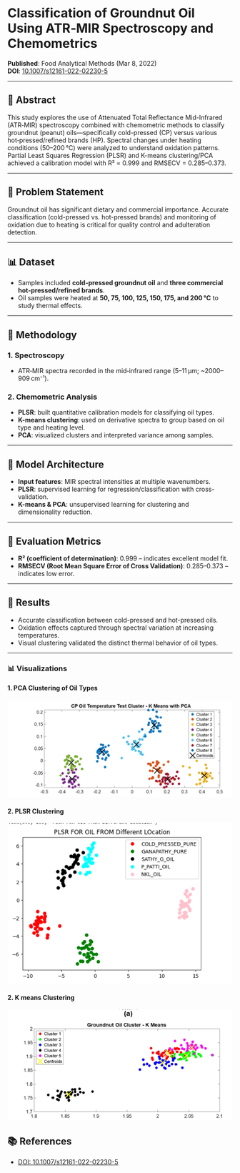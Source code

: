 # Classification of Groundnut Oil Using ATR‑MIR Spectroscopy and Chemometrics

**Published**: Food Analytical Methods (Mar 8, 2022)  
**DOI**: [10.1007/s12161-022-02230-5](https://doi.org/10.1007/s12161-022-02230-5)

---

## 📝 Abstract
This study explores the use of Attenuated Total Reflectance Mid-Infrared (ATR‑MIR) spectroscopy combined with chemometric methods to classify groundnut (peanut) oils—specifically cold-pressed (CP) versus various hot‑pressed/refined brands (HP). Spectral changes under heating conditions (50–200 °C) were analyzed to understand oxidation patterns. Partial Least Squares Regression (PLSR) and K-means clustering/PCA achieved a calibration model with R² = 0.999 and RMSECV = 0.285–0.373.

---

## 🎯 Problem Statement
Groundnut oil has significant dietary and commercial importance. Accurate classification (cold-pressed vs. hot-pressed brands) and monitoring of oxidation due to heating is critical for quality control and adulteration detection.

---

## 📊 Dataset
- Samples included **cold-pressed groundnut oil** and **three commercial hot-pressed/refined brands**.
- Oil samples were heated at **50, 75, 100, 125, 150, 175, and 200 °C** to study thermal effects.

---

## 🔬 Methodology

### 1. **Spectroscopy**  
- ATR‑MIR spectra recorded in the mid‑infrared range (5–11 µm; ~2000–909 cm⁻¹).

### 2. **Chemometric Analysis**  
- **PLSR**: built quantitative calibration models for classifying oil types.  
- **K-means clustering**: used on derivative spectra to group based on oil type and heating level.  
- **PCA**: visualized clusters and interpreted variance among samples.

---

## 🧠 Model Architecture
- **Input features**: MIR spectral intensities at multiple wavenumbers.
- **PLSR**: supervised learning for regression/classification with cross-validation.
- **K-means & PCA**: unsupervised learning for clustering and dimensionality reduction.

---

## 📐 Evaluation Metrics
- **R² (coefficient of determination)**: 0.999 – indicates excellent model fit.
- **RMSECV (Root Mean Square Error of Cross Validation)**: 0.285–0.373 – indicates low error.

---

## 🎯 Results
- Accurate classification between cold-pressed and hot-pressed oils.
- Oxidation effects captured through spectral variation at increasing temperatures.
- Visual clustering validated the distinct thermal behavior of oil types.

---
### 📊 Visualizations

#### 1. PCA Clustering of Oil Types
![PCA Clustering](Kmeans_with_PCA.png)

#### 2. PLSR Clustering
![PLSR Prediction](PLSR_Output.png)

#### 2. K means  Clustering
![K Means  Prediction](Kmeans_output.png)

## 📚 References
- [DOI: 10.1007/s12161-022-02230-5](https://doi.org/10.1007/s12161-022-02230-5)
